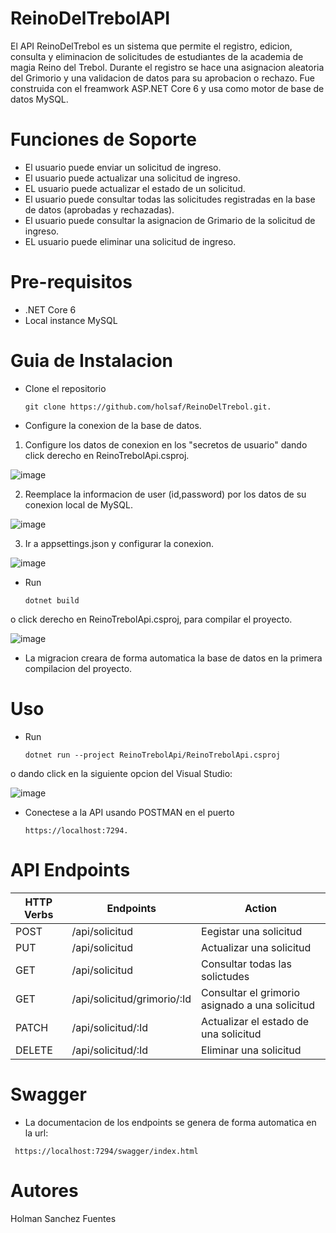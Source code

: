 # ReinoDelTrebolAPI

El API ReinoDelTrebol es un sistema que permite el registro, edicion, consulta y eliminacion de solicitudes de estudiantes de la academia de magia Reino del Trebol. Durante el registro se hace una asignacion aleatoria del Grimorio y una validacion de datos para su aprobacion o rechazo. Fue construida con el freamwork ASP.NET Core 6 y usa como motor de base de datos MySQL.

# Funciones de Soporte

  * El usuario puede enviar un solicitud de ingreso.
  * El usuario puede actualizar una solicitud de ingreso.
  * EL usuario puede actualizar el estado de un solicitud.
  * El usuario puede consultar todas las solicitudes registradas en la base de datos (aprobadas y rechazadas).
  * El usuario puede consultar la asignacion de Grimario de la solicitud de ingreso.
  * EL usuario puede eliminar una solicitud de ingreso.

# Pre-requisitos 

  * .NET Core 6
  * Local instance MySQL

# Guia de Instalacion
  * Clone el repositorio 
     ```
     git clone https://github.com/holsaf/ReinoDelTrebol.git.
     ```
  * Configure la conexion de la base de datos.
  1. Configure los datos de conexion en los "secretos de usuario" dando click derecho en ReinoTrebolApi.csproj.
  
  ![image](https://user-images.githubusercontent.com/87883786/201547680-3c9696aa-a14b-401b-b583-b9658eb20a3f.png)
  
  2. Reemplace la informacion de user (id,password) por los datos de su conexion local de MySQL.
  
  ![image](https://user-images.githubusercontent.com/87883786/201547707-f21da5f3-8331-4bc3-a46e-0f894b270e19.png)
  
  3. Ir a appsettings.json y configurar la conexion.
  
  ![image](https://user-images.githubusercontent.com/87883786/201547801-29c6f14c-f86f-4fd4-a6f3-bd840ec688a9.png)
  
  * Run 
    ```
    dotnet build 
    ```
  o click derecho en ReinoTrebolApi.csproj, para compilar el proyecto.

![image](https://user-images.githubusercontent.com/87883786/201547917-c8798410-6e62-4138-9f61-6ef2a1d9f3f9.png)

  * La migracion creara de forma automatica la base de datos en la primera compilacion del proyecto.

# Uso
  * Run 
    ```
    dotnet run --project ReinoTrebolApi/ReinoTrebolApi.csproj
    ```
  o dando click en la siguiente opcion del Visual Studio:

![image](https://user-images.githubusercontent.com/87883786/201548512-216dc50c-ed82-4016-8863-2c920e4788c0.png)

  * Conectese a la API usando POSTMAN en el puerto 
    ```
    https://localhost:7294.
    ```

# API Endpoints

| HTTP Verbs | Endpoints | Action |
| --- | --- | --- |
| POST | /api/solicitud | Eegistar una solicitud |
| PUT | /api/solicitud  | Actualizar una solicitud |
| GET | /api/solicitud | Consultar todas las solictudes |
| GET | /api/solicitud/grimorio/:Id | Consultar el grimorio asignado a una solicitud |
| PATCH | /api/solicitud/:Id | Actualizar el estado de una solicitud |
| DELETE | /api/solicitud/:Id | Eliminar una solicitud |

# Swagger

  * La documentacion de los endpoints se genera de forma automatica en la url:
  ```
   https://localhost:7294/swagger/index.html
  ```  

# Autores 
  
  Holman Sanchez Fuentes



